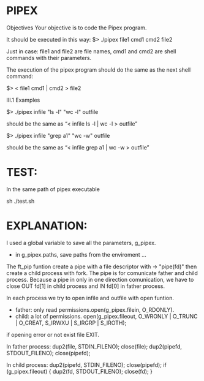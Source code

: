 # PIPEX

Objectives
Your objective is to code the Pipex program.

It should be executed in this way:
$> ./pipex file1 cmd1 cmd2 file2

Just in case: file1 and file2 are file names, cmd1 and cmd2 are shell commands with
their parameters.

The execution of the pipex program should do the same as the next shell command:

$> < file1 cmd1 | cmd2 > file2

III.1 Examples

$> ./pipex infile "ls -l" "wc -l" outfile

should be the same as “< infile ls -l | wc -l > outfile”

$> ./pipex infile "grep a1" "wc -w" outfile

should be the same as “< infile grep a1 | wc -w > outfile”

# TEST:
In the same path of pipex executable

sh ./test.sh

# EXPLANATION:

I used a global variable to save all the parameters, g_pipex.
- in g_pipex.paths, save paths from the enviroment
...

The ft_pip funtion create a pipe with a file descriptor with -> "pipe(fd)"  then create a child process with fork. The pipe is for comunicate father and child process.
Because a pipe in only in one direction comunication, we have to close OUT fd[1] in child process and IN fd[0] in father process.

In each process we try to open infile and outfile with open funtion.
- father: only read permissions.open(g_pipex.filein, O_RDONLY).
- child: a lot of permissions. open(g_pipex.fileout, O_WRONLY | O_TRUNC | O_CREAT, S_IRWXU | S_IRGRP | S_IROTH);

if opening error or not exist file EXIT.

In father process:
dup2(file, STDIN_FILENO);
close(file);
dup2(pipefd, STDOUT_FILENO);
close(pipefd);

In child process:
dup2(pipefd, STDIN_FILENO);
close(pipefd);
if (g_pipex.fileout)
{
	dup2(fd, STDOUT_FILENO);
	close(fd);
}
